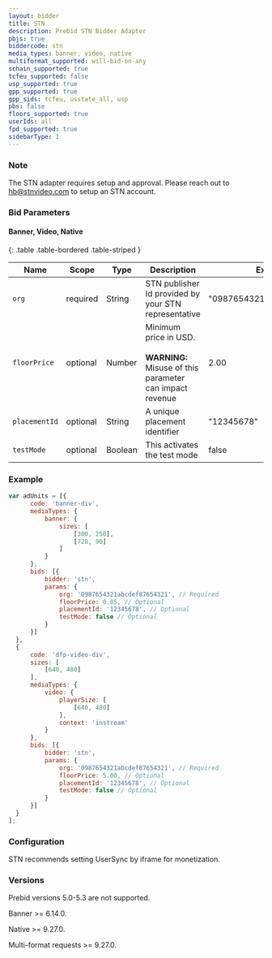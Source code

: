 ```yaml
---
layout: bidder
title: STN
description: Prebid STN Bidder Adapter
pbjs: true
biddercode: stn
media_types: banner, video, native
multiformat_supported: will-bid-on-any
schain_supported: true
tcfeu_supported: false
usp_supported: true
gpp_supported: true
gpp_sids: tcfeu, usstate_all, usp
pbs: false
floors_supported: true
userIds: all
fpd_supported: true
sidebarType: 1
---
```


### Note

The STN adapter requires setup and approval. Please reach out to <hb@stnvideo.com> to setup an STN account.

### Bid Parameters

#### Banner, Video, Native

{: .table .table-bordered .table-striped }

| Name | Scope | Type | Description | Example
| ---- | ----- | ---- | ----------- | -------
| `org` | required | String |  STN publisher Id provided by your STN representative  | "0987654321abcdef87654321"
| `floorPrice` | optional | Number |  Minimum price in USD. <br/><br/> **WARNING:**<br/> Misuse of this parameter can impact revenue | 2.00
| `placementId` | optional | String |  A unique placement identifier  | "12345678"
| `testMode` | optional | Boolean |  This activates the test mode  | false

### Example

```javascript
var adUnits = [{
      code: 'banner-div',
      mediaTypes: {
          banner: {
              sizes: [
                  [300, 250],
                  [728, 90]
              ]
          }
      },
      bids: [{
          bidder: 'stn',
          params: {
              org: '0987654321abcdef87654321', // Required
              floorPrice: 0.05, // Optional
              placementId: '12345678', // Optional
              testMode: false // Optional
          }
      }]
  },
  {
      code: 'dfp-video-div',
      sizes: [
          [640, 480]
      ],
      mediaTypes: {
          video: {
              playerSize: [
                  [640, 480]
              ],
              context: 'instream'
          }
      },
      bids: [{
          bidder: 'stn',
          params: {
              org: '0987654321abcdef87654321', // Required
              floorPrice: 5.00, // Optional
              placementId: '12345678', // Optional
              testMode: false // Optional
          }
      }]
  }
];
```

### Configuration

STN recommends setting UserSync by iframe for monetization.

### Versions

Prebid versions 5.0-5.3 are not supported.

Banner >= 6.14.0.

Native >= 9.27.0.

Multi-format requests >= 9.27.0.
